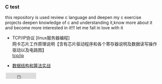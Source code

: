 ﻿### C test
this repository is used review c language and deepen my c exercise projects
deepen knowledge of c and understanding it,know more about it and become more 
interested in it!!!   let me fall in love with it


- TCP/IP协议  [linux服务器编程]    
网卡芯片工作原理说明【含有芯片驱动程序和各个寄存器说明及数据读写操作驱动以及电路图】   
[tcp/ip](tcp/tcp.md)  

- [数据结构和算法实战](datastruct/data.md)


<iframe
                        style="margin-left: 2px; margin-bottom:-5px;"
                        frameborder="0" scrolling="0" width="100px" height="20px"
                        src="https://github.com/immortalChensm/viewc/blob/master/cpu/cpu.mp4" >
                    </iframe>

